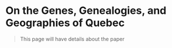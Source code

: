 # On the Genes, Genealogies, and Geographies of Quebec

> This page will have details about the paper
